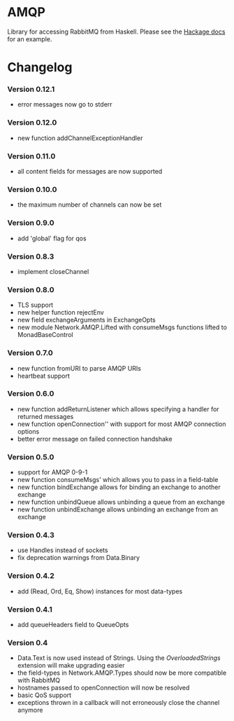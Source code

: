 AMQP
=====

Library for accessing RabbitMQ from Haskell. Please see the [Hackage docs](http://hackage.haskell.org/packages/archive/amqp/latest/doc/html/Network-AMQP.html) for an example.

Changelog
=========

### Version 0.12.1

* error messages now go to stderr

### Version 0.12.0

* new function addChannelExceptionHandler

### Version 0.11.0

* all content fields for messages are now supported

### Version 0.10.0

* the maximum number of channels can now be set

### Version 0.9.0

* add 'global' flag for qos

### Version 0.8.3

* implement closeChannel

### Version 0.8.0

* TLS support
* new helper function rejectEnv
* new field exchangeArguments in ExchangeOpts
* new module Network.AMQP.Lifted with consumeMsgs functions lifted to MonadBaseControl

### Version 0.7.0

* new function fromURI to parse AMQP URIs
* heartbeat support

### Version 0.6.0

* new function addReturnListener which allows specifying a handler for returned messages
* new function openConnection'' with support for most AMQP connection options
* better error message on failed connection handshake

### Version 0.5.0

* support for AMQP 0-9-1
* new function consumeMsgs' which allows you to pass in a field-table
* new function bindExchange allows for binding an exchange to another exchange
* new function unbindQueue allows unbinding a queue from an exchange
* new function unbindExchange allows unbinding an exchange from an exchange

### Version 0.4.3

* use Handles instead of sockets 
* fix deprecation warnings from Data.Binary

### Version 0.4.2

* add (Read, Ord, Eq, Show) instances for most data-types

### Version 0.4.1

* add queueHeaders field to QueueOpts

### Version 0.4

* Data.Text is now used instead of Strings. Using the _OverloadedStrings_ extension will make upgrading easier
* the field-types in Network.AMQP.Types should now be more compatible with RabbitMQ
* hostnames passed to openConnection will now be resolved
* basic QoS support
* exceptions thrown in a callback will not erroneously close the channel anymore